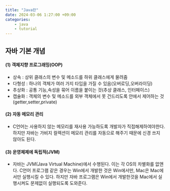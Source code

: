 ```yaml
---
title: "Java란"
date: 2024-03-06 1:27:00 +09:00
categories: 
    - java
    - tutorial
---
```

## 자바 기본 개념
#### (1) 객체지향 프로그래밍(OOP)
* 상속 : 상위 클래스의 변수 및 메소드를 하위 클래스에게 물려줌
* 다형성 : 하나의 객체가 여러 가지 타입을 가질 수 있음(오버로딩,오버라이딩)
* 추상화 : 공통 기능,속성을 묶어 이름을 붙이는 것(추상 클래스, 인터페이스)
* 캡슐화 : 객체의 변수 및 메소드를 외부 객체에서 못 건드리도록 안에서 제어하는 것(getter,setter,private)

#### (2) 자동 메모리 관리
* C언어는 사용하지 않는 메모리를 재사용 가능하도록 개발자가 직접해제하여야한다.
하지만 자바는 가비지 컬렉션이 메모리 관리를 자동으로 해주기 때문에 신경 쓰지 않아도 된다.
#### (3) 운영체제에 독립적(JVM)
* 자바는 JVM(Java Virtual Machine)에서 수행된다. 이는 각 OS의 차별화를 없앤다.
C언어 프로그램 같은 경우는 Win에서 개발한 것은 Win에서만, Mac은 Mac에서만 실행시킬 수 있다.
하지만 자바 프로그램은 Win에서 개발한것을 Mac에서 실행시켜도 문제없이 실행되도록 도와준다.